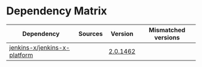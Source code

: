 # Dependency Matrix

Dependency | Sources | Version | Mismatched versions
---------- | ------- | ------- | -------------------
[jenkins-x/jenkins-x-platform](https://github.com/jenkins-x/jenkins-x-platform) |  | [2.0.1462](https://github.com/jenkins-x/jenkins-x-platform/releases/tag/v2.0.1462) | 
